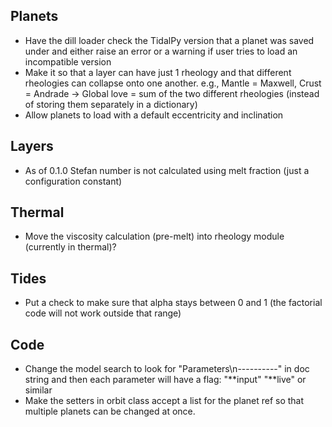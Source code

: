 ## Planets
* Have the dill loader check the TidalPy version that a planet was saved under and either raise an error or a warning if user tries to load an incompatible version
* Make it so that a layer can have just 1 rheology and that different rheologies can collapse onto one another. e.g., Mantle = Maxwell, Crust = Andrade -> Global love = sum of the two different rheologies (instead of storing them separately in a dictionary)
* Allow planets to load with a default eccentricity and inclination

## Layers
* As of 0.1.0 Stefan number is not calculated using melt fraction (just a configuration constant)

## Thermal
* Move the viscosity calculation (pre-melt) into rheology module (currently in thermal)?

## Tides
* Put a check to make sure that alpha stays between 0 and 1 (the factorial code will not work outside that range)

## Code
* Change the model search to look for "Parameters\n----------" in doc string and then each parameter will have a flag: "**input" "**live" or similar
* Make the setters in orbit class accept a list for the planet ref so that multiple planets can be changed at once. 